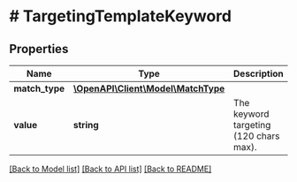 # # TargetingTemplateKeyword

## Properties

Name | Type | Description | Notes
------------ | ------------- | ------------- | -------------
**match_type** | [**\OpenAPI\Client\Model\MatchType**](MatchType.md) |  | [optional]
**value** | **string** | The keyword targeting (120 chars max). | [optional]

[[Back to Model list]](../../README.md#models) [[Back to API list]](../../README.md#endpoints) [[Back to README]](../../README.md)
